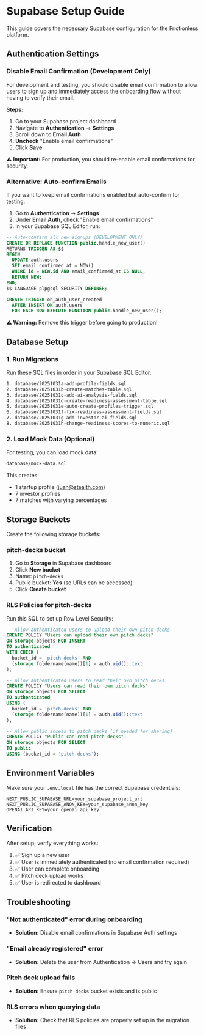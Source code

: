 # Supabase Setup Guide

This guide covers the necessary Supabase configuration for the Frictionless platform.

## Authentication Settings

### Disable Email Confirmation (Development Only)

For development and testing, you should disable email confirmation to allow users to sign up and immediately access the onboarding flow without having to verify their email.

**Steps:**
1. Go to your Supabase project dashboard
2. Navigate to **Authentication** → **Settings**
3. Scroll down to **Email Auth**
4. **Uncheck** "Enable email confirmations"
5. Click **Save**

**⚠️ Important:** For production, you should re-enable email confirmations for security.

### Alternative: Auto-confirm Emails

If you want to keep email confirmations enabled but auto-confirm for testing:

1. Go to **Authentication** → **Settings**
2. Under **Email Auth**, check "Enable email confirmations"
3. In your Supabase SQL Editor, run:
```sql
-- Auto-confirm all new signups (DEVELOPMENT ONLY)
CREATE OR REPLACE FUNCTION public.handle_new_user()
RETURNS TRIGGER AS $$
BEGIN
  UPDATE auth.users
  SET email_confirmed_at = NOW()
  WHERE id = NEW.id AND email_confirmed_at IS NULL;
  RETURN NEW;
END;
$$ LANGUAGE plpgsql SECURITY DEFINER;

CREATE TRIGGER on_auth_user_created
  AFTER INSERT ON auth.users
  FOR EACH ROW EXECUTE FUNCTION public.handle_new_user();
```

**⚠️ Warning:** Remove this trigger before going to production!

## Database Setup

### 1. Run Migrations

Run these SQL files in order in your Supabase SQL Editor:

```bash
1. database/20251031a-add-profile-fields.sql
2. database/20251031b-create-matches-table.sql
3. database/20251031c-add-ai-analysis-fields.sql
4. database/20251031d-create-readiness-assessment-table.sql
5. database/20251031e-auto-create-profiles-trigger.sql
6. database/20251031f-fix-readiness-assessment-fields.sql
7. database/20251031g-add-investor-ai-fields.sql
8. database/20251031h-change-readiness-scores-to-numeric.sql
```

### 2. Load Mock Data (Optional)

For testing, you can load mock data:

```bash
database/mock-data.sql
```

This creates:
- 1 startup profile (juan@stealth.com)
- 7 investor profiles
- 7 matches with varying percentages

## Storage Buckets

Create the following storage buckets:

### pitch-decks bucket
1. Go to **Storage** in Supabase dashboard
2. Click **New bucket**
3. Name: `pitch-decks`
4. Public bucket: **Yes** (so URLs can be accessed)
5. Click **Create bucket**

### RLS Policies for pitch-decks
Run this SQL to set up Row Level Security:

```sql
-- Allow authenticated users to upload their own pitch decks
CREATE POLICY "Users can upload their own pitch decks"
ON storage.objects FOR INSERT
TO authenticated
WITH CHECK (
  bucket_id = 'pitch-decks' AND
  (storage.foldername(name))[1] = auth.uid()::text
);

-- Allow authenticated users to read their own pitch decks
CREATE POLICY "Users can read their own pitch decks"
ON storage.objects FOR SELECT
TO authenticated
USING (
  bucket_id = 'pitch-decks' AND
  (storage.foldername(name))[1] = auth.uid()::text
);

-- Allow public access to pitch decks (if needed for sharing)
CREATE POLICY "Public can read pitch decks"
ON storage.objects FOR SELECT
TO public
USING (bucket_id = 'pitch-decks');
```

## Environment Variables

Make sure your `.env.local` file has the correct Supabase credentials:

```env
NEXT_PUBLIC_SUPABASE_URL=your_supabase_project_url
NEXT_PUBLIC_SUPABASE_ANON_KEY=your_supabase_anon_key
OPENAI_API_KEY=your_openai_api_key
```

## Verification

After setup, verify everything works:

1. ✅ Sign up a new user
2. ✅ User is immediately authenticated (no email confirmation required)
3. ✅ User can complete onboarding
4. ✅ Pitch deck upload works
5. ✅ User is redirected to dashboard

## Troubleshooting

### "Not authenticated" error during onboarding
- **Solution:** Disable email confirmations in Supabase Auth settings

### "Email already registered" error
- **Solution:** Delete the user from Authentication → Users and try again

### Pitch deck upload fails
- **Solution:** Ensure `pitch-decks` bucket exists and is public

### RLS errors when querying data
- **Solution:** Check that RLS policies are properly set up in the migration files
